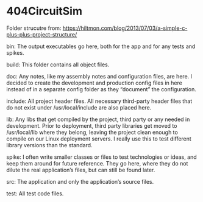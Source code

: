 # 404CircuitSim

<!-- TODO: Write out technical documentation for API -->

Folder strucutre from:
https://hiltmon.com/blog/2013/07/03/a-simple-c-plus-plus-project-structure/

bin: 
The output executables go here, both for the app and for any tests and spikes.
   
   
build:
This folder contains all object files.
    
doc: 
Any notes, like my assembly notes and configuration files, are here. I decided to create the development and production config files in here instead of in a separate config folder as they “document” the configuration.

include: 
All project header files. All necessary third-party header files that do not exist under /usr/local/include are also placed here.

lib: 
Any libs that get compiled by the project, third party or any needed in development. Prior to deployment, third party libraries get moved to /usr/local/lib where they belong, leaving the project clean enough to compile on our Linux deployment servers. I really use this to test different library versions than the standard.

spike: 
I often write smaller classes or files to test technologies or ideas, and keep them around for future reference. They go here, where they do not dilute the real application’s files, but can still be found later.

src: 
The application and only the application’s source files.

test: 
All test code files.


